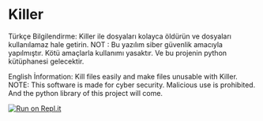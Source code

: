 # Killer

Türkçe Bilgilendirme:
Killer ile dosyaları kolayca öldürün ve dosyaları kullanılamaz hale getirin.
NOT : Bu yazılım siber güvenlik amacıyla yapılmıştır. Kötü amaçlarla kullanımı yasaktır. Ve bu projenin python kütüphanesi gelecektir.

English İnformation:
Kill files easily and make files unusable with Killer.
NOTE: This software is made for cyber security. Malicious use is prohibited. And the python library of this project will come.

[![Run on Repl.it](https://repl.it/badge/github/TunaOnAir/Killer)](https://repl.it/github/TunaOnAir/Killer)